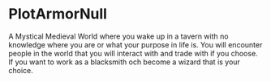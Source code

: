 # PlotArmorNull
A Mystical Medieval World where you wake up in a tavern with no knowledge where you are or what your purpose in life is.
You will encounter people in the world that you will interact with and trade with if you choose. If you want to work as a blacksmith och become a wizard that is your choice.
